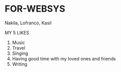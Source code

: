 # FOR-WEBSYS
Nakila, Lofranco, Kasil

MY 5 LIKES
1. Music
2. Travel
3. Singing
4. Having good time with my loved ones and friends
5. Writing
